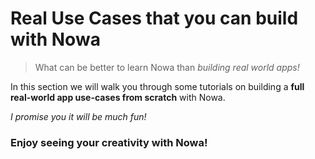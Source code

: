# Real Use Cases that you can build with Nowa 

> What can be better to learn Nowa than *building real world apps!*

In this section we will walk you through some tutorials on building a **full real-world app use-cases from scratch** with Nowa.

*I promise you it will be much fun!*

### Enjoy seeing your creativity with Nowa!
